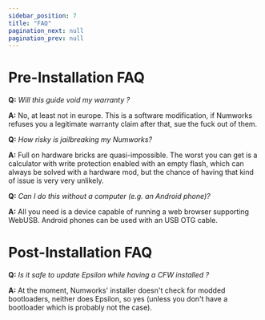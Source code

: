 ```yaml
---
sidebar_position: 7
title: "FAQ"
pagination_next: null
pagination_prev: null
---
```


# Pre-Installation FAQ

**Q:** *Will this guide void my warranty ?*

**A:** No, at least not in europe. This is a software modification, if Numworks
refuses you a legitimate warranty claim after that, sue the fuck out of them.

**Q:** *How risky is jailbreaking my Numworks?*

**A:** Full on hardware bricks are quasi-impossible. The worst you can get is a
calculator with write protection enabled with an empty flash, which can always be solved
with a hardware mod, but the chance of having that kind of issue is very very unlikely.

**Q:** *Can I do this without a computer (e.g. an Android phone)?*  
  
**A:** All you need is a device capable of running a web browser supporting WebUSB. Android
phones can be used with an USB OTG cable.

# Post-Installation FAQ

**Q:** *Is it safe to update Epsilon while having a CFW installed ?*

**A:** At the moment, Numworks' installer doesn't check for modded bootloaders, neither does
Epsilon, so yes (unless you don't have a bootloader which is probably not the case).
